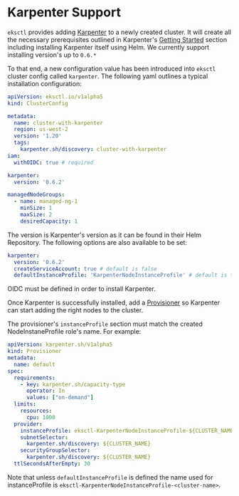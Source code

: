# Karpenter Support

`eksctl` provides adding [Karpenter](https://karpenter.sh/) to a newly created cluster. It will create all the necessary
prerequisites outlined in Karpenter's [Getting Started](https://karpenter.sh/docs/getting-started/) section including installing
Karpenter itself using Helm. We currently support installing version's up to `0.6.*`

To that end, a new configuration value has been introduced into `eksctl` cluster config called `karpenter`. The following
yaml outlines a typical installation configuration:

```yaml
apiVersion: eksctl.io/v1alpha5
kind: ClusterConfig

metadata:
  name: cluster-with-karpenter
  region: us-west-2
  version: '1.20'
  tags:
    karpenter.sh/discovery: cluster-with-karpenter
iam:
  withOIDC: true # required

karpenter:
  version: '0.6.2'

managedNodeGroups:
  - name: managed-ng-1
    minSize: 1
    maxSize: 2
    desiredCapacity: 1
```

The version is Karpenter's version as it can be found in their Helm Repository. The following options are also available
to be set: 

```yaml
karpenter:
  version: '0.6.2'
  createServiceAccount: true # default is false
  defaultInstanceProfile: 'KarpenterNodeInstanceProfile' # default is to use the IAM instance profile created by eksctl
```

OIDC must be defined in order to install Karpenter.

Once Karpenter is successfully installed, add a [Provisioner](https://karpenter.sh/docs/provisioner/) so Karpenter
can start adding the right nodes to the cluster.

The provisioner's `instanceProfile` section must match the created NodeInstaneProfile role's name. For example:

```yaml
apiVersion: karpenter.sh/v1alpha5
kind: Provisioner
metadata:
  name: default
spec:
  requirements:
    - key: karpenter.sh/capacity-type
      operator: In
      values: ["on-demand"]
  limits:
    resources:
      cpu: 1000
  provider:
    instanceProfile: eksctl-KarpenterNodeInstanceProfile-${CLUSTER_NAME}
    subnetSelector:
      karpenter.sh/discovery: ${CLUSTER_NAME}
    securityGroupSelector:
      karpenter.sh/discovery: ${CLUSTER_NAME}
  ttlSecondsAfterEmpty: 30
```

Note that unless `defaultInstanceProfile` is defined the name used for instanceProfile is
`eksctl-KarpenterNodeInstanceProfile-<cluster-name>`.

